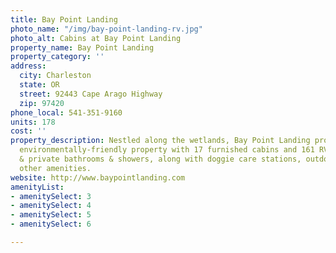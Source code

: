 ```yaml
---
title: Bay Point Landing
photo_name: "/img/bay-point-landing-rv.jpg"
photo_alt: Cabins at Bay Point Landing
property_name: Bay Point Landing
property_category: ''
address:
  city: Charleston
  state: OR
  street: 92443 Cape Arago Highway
  zip: 97420
phone_local: 541-351-9160
units: 178
cost: ''
property_description: Nestled along the wetlands, Bay Point Landing provides a scenic,
  environmentally-friendly property with 17 furnished cabins and 161 RV sites. Spacious
  & private bathrooms & showers, along with doggie care stations, outdoor games &
  other amenities.
website: http://www.baypointlanding.com
amenityList:
- amenitySelect: 3
- amenitySelect: 4
- amenitySelect: 5
- amenitySelect: 6

---
```

